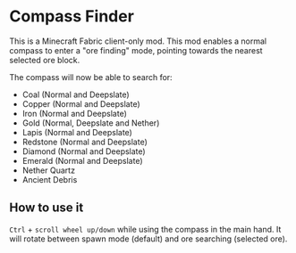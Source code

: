 # Compass Finder

This is a Minecraft Fabric client-only mod. This mod enables a normal compass to enter a "ore finding" mode, pointing towards the nearest selected ore block.

The compass will now be able to search for:

- Coal (Normal and Deepslate)
- Copper (Normal and Deepslate)
- Iron (Normal and Deepslate)
- Gold (Normal, Deepslate and Nether)
- Lapis (Normal and Deepslate)
- Redstone (Normal and Deepslate)
- Diamond (Normal and Deepslate)
- Emerald (Normal and Deepslate)
- Nether Quartz
- Ancient Debris

## How to use it

`Ctrl` + `scroll wheel up/down` while using the compass in the main hand. It will rotate between spawn mode (default) and ore searching (selected ore).